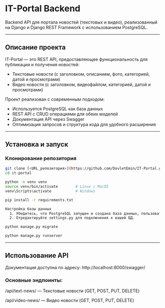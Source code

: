 # IT-Portal Backend

Backend API для портала новостей (текстовых и видео), реализованный на Django и Django REST Framework с использованием PostgreSQL.

---

## Описание проекта

IT-Portal — это REST API, предоставляющее функциональность для публикации и получения новостей:
- Текстовые новости (с заголовком, описанием, фото, категорией, датой и просмотрами)
- Видео новости (с заголовком, видеофайлом, категорией, датой и просмотрами)

Проект реализован с современным подходом:  
- Используется PostgreSQL как база данных  
- REST API с CRUD операциями для обеих моделей  
- Документация API через Swagger  
- Оптимизация запросов и структура кода для удобного расширения

---

## Установка и запуск

### Клонирование репозитория

```bash
git clone [<URL_репозитория>](https://github.com/DovletEmin/IT-Portal.git)
cd it-portal

python -m venv venv
source venv/bin/activate        # Linux / MacOS
venv\Scripts\activate           # Windows

pip install -r requirements.txt

Настройка базы данных
  1. Убедитесь, что PostgreSQL запущен и создана база данных, пользователь с правами.
  2. Отредактируйте settings.py для подключения к вашей БД.

python manage.py migrate

python manage.py runserver
```
---

## Использование API
  Документация доступна по адресу: http://localhost:8000/swagger/

### Основные эндпоинты:

  /api/text-news/ — Текстовые новости (GET, POST, PUT, DELETE)

  /api/video-news/ — Видео новости (GET, POST, PUT, DELETE)
